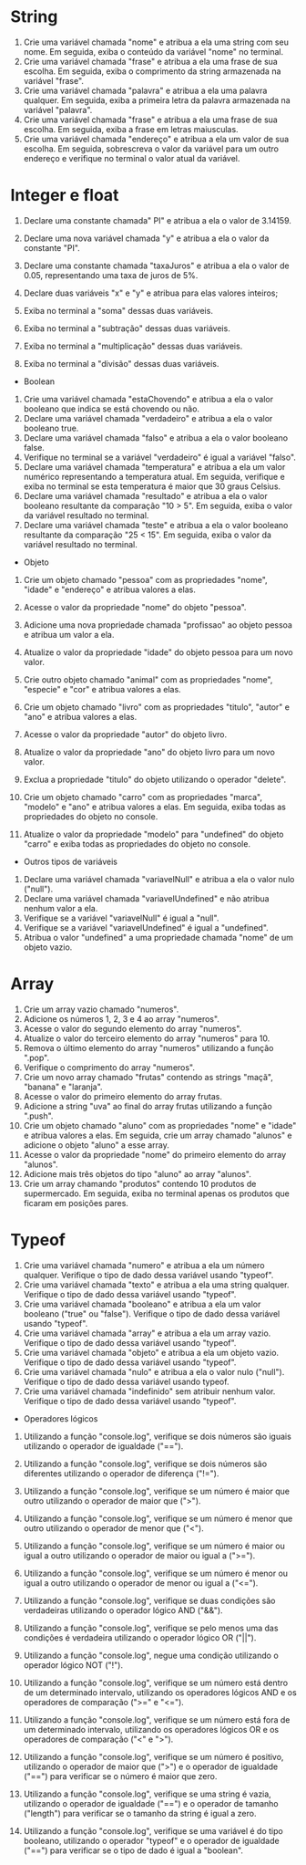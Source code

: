 # String
1. Crie uma variável chamada "nome" e atribua a ela uma string com seu nome. Em seguida, exiba o
conteúdo da variável "nome" no terminal.
2. Crie uma variável chamada "frase" e atribua a ela uma frase de sua escolha. Em seguida, exiba o
comprimento da string armazenada na variável "frase".
3. Crie uma variável chamada "palavra" e atribua a ela uma palavra qualquer. Em seguida, exiba a
primeira letra da palavra armazenada na variável "palavra".
4. Crie uma variável chamada "frase" e atribua a ela uma frase de sua escolha. Em seguida, exiba a
frase em letras maiusculas.
5. Crie uma variável chamada "endereço" e atribua a ela um valor de sua escolha. Em seguida,
sobrescreva o valor da variável para um outro endereço e verifique no terminal o valor atual da
variável.
# Integer e float
1. Declare uma constante chamada" PI" e atribua a ela o valor de 3.14159.
2. Declare uma nova variável chamada "y" e atribua a ela o valor da constante "PI".
3. Declare uma constante chamada "taxaJuros" e atribua a ela o valor de 0.05, representando uma
taxa de juros de 5%.
4. Declare duas variáveis "x" e "y" e atribua para elas valores inteiros;
5. Exiba no terminal a "soma" dessas duas variáveis.
6. Exiba no terminal a "subtração" dessas duas variáveis.

7. Exiba no terminal a "multiplicação" dessas duas variáveis.
8. Exiba no terminal a "divisão" dessas duas variáveis.
* Boolean
1. Crie uma variável chamada "estaChovendo" e atribua a ela o valor booleano que indica se está
chovendo ou não.
2. Declare uma variável chamada "verdadeiro" e atribua a ela o valor booleano true.
3. Declare uma variável chamada "falso" e atribua a ela o valor booleano false.
4. Verifique no terminal se a variável "verdadeiro" é igual a variável "falso".
5. Declare uma variável chamada "temperatura" e atribua a ela um valor numérico representando a
temperatura atual. Em seguida, verifique e exiba no terminal se esta temperatura é maior que 30
graus Celsius.
6. Declare uma variável chamada "resultado" e atribua a ela o valor booleano resultante da
comparação "10 > 5". Em seguida, exiba o valor da variável resultado no terminal.
7. Declare uma variável chamada "teste" e atribua a ela o valor booleano resultante da comparação
"25 < 15". Em seguida, exiba o valor da variável resultado no terminal.
* Objeto
1. Crie um objeto chamado "pessoa" com as propriedades "nome", "idade" e "endereço" e atribua
valores a elas.
2. Acesse o valor da propriedade "nome" do objeto "pessoa".
3. Adicione uma nova propriedade chamada "profissao" ao objeto pessoa e atribua um valor a ela.
4. Atualize o valor da propriedade "idade" do objeto pessoa para um novo valor.
5. Crie outro objeto chamado "animal" com as propriedades "nome", "especie" e "cor" e atribua
valores a elas.
6. Crie um objeto chamado "livro" com as propriedades "titulo", "autor" e "ano" e atribua valores a
elas.
7. Acesse o valor da propriedade "autor" do objeto livro.
8. Atualize o valor da propriedade "ano" do objeto livro para um novo valor.
9. Exclua a propriedade "titulo" do objeto utilizando o operador "delete".

10. Crie um objeto chamado "carro" com as propriedades "marca", "modelo" e "ano" e atribua valores
a elas. Em seguida, exiba todas as propriedades do objeto no console.
11. Atualize o valor da propriedade "modelo" para "undefined" do objeto "carro" e exiba todas as
propriedades do objeto no console.
* Outros tipos de variáveis
1. Declare uma variável chamada "variavelNull" e atribua a ela o valor nulo ("null").
2. Declare uma variável chamada "variavelUndefined" e não atribua nenhum valor a ela.
3. Verifique se a variável "variavelNull" é igual a "null".
4. Verifique se a variável "variavelUndefined" é igual a "undefined".
5. Atribua o valor "undefined" a uma propriedade chamada "nome" de um objeto vazio.
# Array
1. Crie um array vazio chamado "numeros".
2. Adicione os números 1, 2, 3 e 4 ao array "numeros".
3. Acesse o valor do segundo elemento do array "numeros".
4. Atualize o valor do terceiro elemento do array "numeros" para 10.
5. Remova o último elemento do array "numeros" utilizando a função ".pop".
6. Verifique o comprimento do array "numeros".
7. Crie um novo array chamado "frutas" contendo as strings "maçã", "banana" e "laranja".
8. Acesse o valor do primeiro elemento do array frutas.
9. Adicione a string "uva" ao final do array frutas utilizando a função ".push".
10. Crie um objeto chamado "aluno" com as propriedades "nome" e "idade" e atribua valores a elas.
Em seguida, crie um array chamado "alunos" e adicione o objeto "aluno" a esse array.
11. Acesse o valor da propriedade "nome" do primeiro elemento do array "alunos".
12. Adicione mais três objetos do tipo "aluno" ao array "alunos".
13. Crie um array chamando "produtos" contendo 10 produtos de supermercado. Em seguida, exiba no
terminal apenas os produtos que ficaram em posições pares.

# Typeof
1. Crie uma variável chamada "numero" e atribua a ela um número qualquer. Verifique o tipo de dado
dessa variável usando "typeof".
2. Crie uma variável chamada "texto" e atribua a ela uma string qualquer. Verifique o tipo de dado
dessa variável usando "typeof".
3. Crie uma variável chamada "booleano" e atribua a ela um valor booleano ("true" ou "false").
Verifique o tipo de dado dessa variável usando "typeof".
4. Crie uma variável chamada "array" e atribua a ela um array vazio. Verifique o tipo de dado dessa
variável usando "typeof".
5. Crie uma variável chamada "objeto" e atribua a ela um objeto vazio. Verifique o tipo de dado dessa
variável usando "typeof".
6. Crie uma variável chamada "nulo" e atribua a ela o valor nulo ("null"). Verifique o tipo de dado
dessa variável usando typeof.
7. Crie uma variável chamada "indefinido" sem atribuir nenhum valor. Verifique o tipo de dado dessa
variável usando "typeof".
* Operadores lógicos
1. Utilizando a função "console.log", verifique se dois números são iguais utilizando o operador de
igualdade ("==").
2. Utilizando a função "console.log", verifique se dois números são diferentes utilizando o operador
de diferença ("!=").
3. Utilizando a função "console.log", verifique se um número é maior que outro utilizando o operador
de maior que (">").
4. Utilizando a função "console.log", verifique se um número é menor que outro utilizando o operador
de menor que ("<").
5. Utilizando a função "console.log", verifique se um número é maior ou igual a outro utilizando o
operador de maior ou igual a (">=").
6. Utilizando a função "console.log", verifique se um número é menor ou igual a outro utilizando o
operador de menor ou igual a ("<=").
7. Utilizando a função "console.log", verifique se duas condições são verdadeiras utilizando o
operador lógico AND ("&&").
8. Utilizando a função "console.log", verifique se pelo menos uma das condições é verdadeira
utilizando o operador lógico OR ("||").

9. Utilizando a função "console.log", negue uma condição utilizando o operador lógico NOT ("!").
10. Utilizando a função "console.log", verifique se um número está dentro de um determinado
intervalo, utilizando os operadores lógicos AND e os operadores de comparação (">=" e "<=").
11. Utilizando a função "console.log", verifique se um número está fora de um determinado intervalo,
utilizando os operadores lógicos OR e os operadores de comparação ("<" e ">").
12. Utilizando a função "console.log", verifique se um número é positivo, utilizando o operador de
maior que (">") e o operador de igualdade ("==") para verificar se o número é maior que zero.
13. Utilizando a função "console.log", verifique se uma string é vazia, utilizando o operador de
igualdade ("==") e o operador de tamanho ("length") para verificar se o tamanho da string é igual a
zero.
14. Utilizando a função "console.log", verifique se uma variável é do tipo booleano, utilizando o
operador "typeof" e o operador de igualdade ("==") para verificar se o tipo de dado é igual a
"boolean".